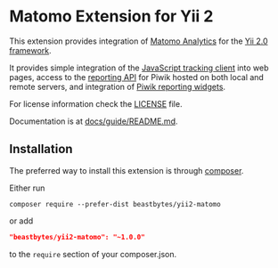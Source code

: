Matomo Extension for Yii 2
==========================

This extension provides integration of [Matomo Analytics](https://matomo.org/)
for the [Yii 2.0 framework](http://www.yiiframework.com).

It provides simple integration of the [JavaScript tracking client](https://developer.matomo.org/guides/tracking-javascript-guide) into web pages, access to the [reporting API](https://developer.piwik.org/guides/querying-the-reporting-api) for Piwik hosted on both local and remote servers, and integration of [Piwik reporting widgets](https://developer.piwik.org/guides/widgets). 

For license information check the [LICENSE](LICENSE.md) file.

Documentation is at [docs/guide/README.md](docs/guide/README.md).

Installation
------------

The preferred way to install this extension is through [composer](http://getcomposer.org/download/).

Either run

```
composer require --prefer-dist beastbytes/yii2-matomo
```

or add

```json
"beastbytes/yii2-matomo": "~1.0.0"
```

to the `require` section of your composer.json.
